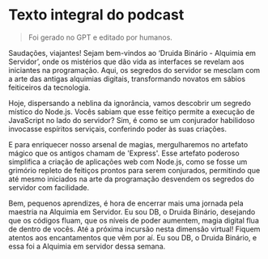 # Texto integral do podcast

> Foi gerado no GPT e editado por humanos.

Saudações, viajantes! Sejam bem-vindos ao ‘Druida Binário - Alquimia em Servidor’, onde os mistérios que dão vida as interfaces se revelam aos iniciantes na programação. Aqui, os segredos do servidor se mesclam com a arte das antigas alquimias digitais, transformando novatos em sábios feiticeiros da tecnologia.

Hoje, dispersando a neblina da ignorância, vamos descobrir um segredo místico do Node.js. Vocês sabiam que esse feitiço permite a execução de JavaScript no lado do servidor? Sim, é como se um conjurador habilidoso invocasse espíritos serviçais, conferindo poder às suas criações.

E para enriquecer nosso arsenal de magias, mergulharemos no artefato mágico que os antigos chamam de 'Express'. Esse artefato poderoso simplifica a criação de aplicações web com Node.js, como se fosse um grimório repleto de feitiços prontos para serem conjurados, permitindo que até mesmo iniciados na arte da programação desvendem os segredos do servidor com facilidade.

Bem, pequenos aprendizes, é hora de encerrar mais uma jornada pela maestria na Alquimia em Servidor. Eu sou DB, o Druida Binário, desejando que os códigos fluam, que os níveis de poder aumentem, magia digital flua de dentro de vocês. Até a próxima incursão nesta dimensão virtual! Fiquem atentos aos encantamentos que vêm por aí. Eu sou DB, o Druida Binário, e essa foi a Alquimia em servidor dessa semana.
